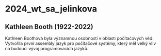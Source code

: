 # 2024_wt_sa_jelinkova
## Kathleen Booth (1922-2022)
Kathleen Boothová byla významnou osobností v oblasti počítačových věd. Vytvořila první assembly jazyk pro počítačové systémy, který měl velký vliv na budoucí vývoj programovacích jazyků. <br> <br> 

